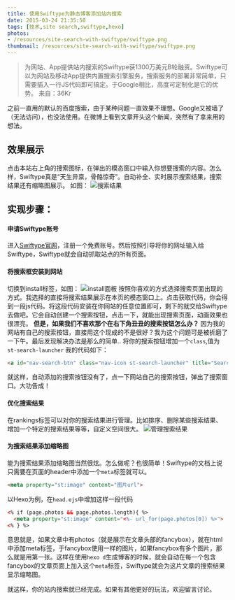 ```yaml
---
title: 使用Swiftype为静态博客添加站内搜索
date: 2015-03-24 21:35:58
tags: [技术,site search,swiftype,hexo]
photos:
- /resources/site-search-with-swiftype/swiftype.png
thumbnail: /resources/site-search-with-swiftype/swiftype.png
---
```

>为网站、App提供站内搜索的Swiftype获1300万美元B轮融资。Swiftype可以为网站及移动App提供内置搜索引擎服务，搜索服务的部署非常简单，只需要插入一行JS代码即可搞定。于Google相比，高度可定制化是它的优势。
来自：36Kr

<!--more-->

之前一直用的默认的百度搜索，由于某种问题一直效果不理想。Google又被墙了（无法访问），也没法使用。在微博上看到文章开头这个新闻，突然有了拿来用的想法。

## 效果展示
点击本站右上角的搜索图标，在弹出的模态窗口中输入你想要搜索的内容。怎么样，Swiftype真是“天生异禀，骨骼惊奇”。自动补全、实时展示搜索结果，搜索结果还有缩略图展示。
如图：
![搜索结果](/resources/site-search-with-swiftype/searchresult.PNG)

## 实现步骤：
#### 申请Swiftype账号
进入[Swiftype官网](https://swiftype.com)，注册一个免费账号。然后按照引导将你的网址输入给Swiftype，Swiftype就会自动抓取站点的所有页面。
#### 将搜索框安装到网站
切换到install标签，如图：
![install面板](/resources/site-search-with-swiftype/install.PNG)
按照你喜欢的方式选择搜索页面出现的方式。我选择的直接将搜索结果展示在本页的模态窗口上。点击获取代码，你会得到一段js代码。将这段代码安装在你网站的任意位置即可，剩下的就交给Swiftype去做吧。它会自动创建一个搜索按钮，点击一下，就能出现搜索页面，动画效果也很漂亮。
**但是，如果我们不喜欢那个在右下角丑丑的搜索按钮怎么办？**
因为我的网站有自己的搜索按钮，直接用这个现成的不是很好？我为这个问题可是被折磨了一下午。最后发现解决办法是那么的简单..
将你的搜索按钮增加一个`class`,值为`st-search-launcher`
我的代码如下：
```html
<a id="nav-search-btn" class="nav-icon st-search-launcher" title="Search"></a>
```
就这样，自动添加的搜索按钮没有了，点一下网站自己的搜索按钮，弹出了搜索窗口。大功告成！

#### 优化搜索结果
在rankings标签可以对你的搜索结果进行管理。比如排序、删除某些搜索结果、增加一个特定的搜索结果等等，自定义空间很大。
![管理搜索结果](/resources/site-search-with-swiftype/manageresult.PNG)
#### 为搜索结果添加缩略图
能为搜索结果添加缩略图当然很炫。怎么做呢？也很简单！Swiftype的文档上说只需要在页面的header中添加一个`meta`标签就可以。
```html
<meta property="st:image" content="图片url">
```
以Hexo为例，在`head.ejs`中增加这样一段代码
```html
<% if (page.photos && page.photos.length){ %>
  <meta property="st:image" content="<%- url_for(page.photos[0]) %>">
<% } %>
```
意思就是，如果文章中有photos（就是展示在文章头部的fancybox），就在html中添加meta标签，于fancybox使用一样的图片，如果fancybox有多个图片，那么就是用第一张。这样在使用`hexo d`生成博客的时候，就会自动在每一个包含fancybox的文章页面上加入这个`meta`标签，Swiftype就会为这片文章的搜索结果显示缩略图。

就这样，你的站内搜索就已经完成。如果有其他更好的玩法，欢迎留言讨论。
<!-- indicate-the-source -->
